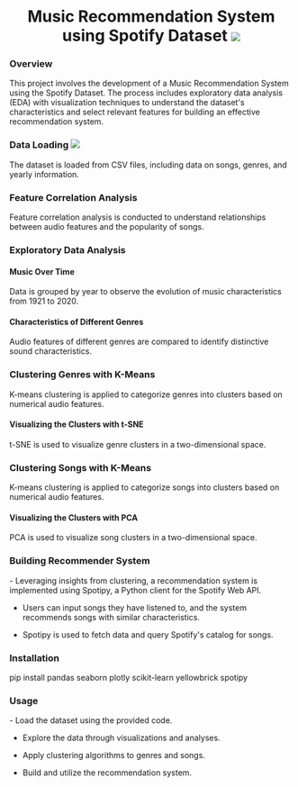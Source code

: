 <h1 align="center"> Music Recommendation System using Spotify Dataset <img src="https://upload.wikimedia.org/wikipedia/commons/8/84/Spotify_icon.svg"/> </h1>
<h3>Overview</h3>
This project involves the development of a Music Recommendation System using the Spotify Dataset. The process includes exploratory data analysis (EDA) with visualization techniques to understand the dataset's characteristics and select relevant features for building an effective recommendation system.

<h3>Data Loading <img src="https://st4.depositphotos.com/4754361/22400/v/1600/depositphotos_224001544-stock-illustration-download-signs-pack-transparent-background.jpg"/></h3>
The dataset is loaded from CSV files, including data on songs, genres, and yearly information.

<h3>Feature Correlation Analysis</h3>
Feature correlation analysis is conducted to understand relationships between audio features and the popularity of songs.

<h3>Exploratory Data Analysis</h3>

<h4>Music Over Time</h4>
Data is grouped by year to observe the evolution of music characteristics from 1921 to 2020.

<h4>Characteristics of Different Genres</h4>
Audio features of different genres are compared to identify distinctive sound characteristics.

<h3>Clustering Genres with K-Means</h3>
K-means clustering is applied to categorize genres into clusters based on numerical audio features.

<h4>Visualizing the Clusters with t-SNE</h4>
t-SNE is used to visualize genre clusters in a two-dimensional space.

<h3>Clustering Songs with K-Means</h3>
K-means clustering is applied to categorize songs into clusters based on numerical audio features.

<h4>Visualizing the Clusters with PCA</h4>
PCA is used to visualize song clusters in a two-dimensional space.

<h3>Building Recommender System</h3>
- Leveraging insights from clustering, a recommendation system is implemented using Spotipy, a Python client for the Spotify Web API.


- Users can input songs they have listened to, and the system recommends songs with similar characteristics.

- Spotipy is used to fetch data and query Spotify's catalog for songs.

<h3>Installation</h3>

pip install pandas seaborn plotly scikit-learn yellowbrick spotipy

<h3>Usage</h3>
- Load the dataset using the provided code.

- Explore the data through visualizations and analyses.

- Apply clustering algorithms to genres and songs.

- Build and utilize the recommendation system.